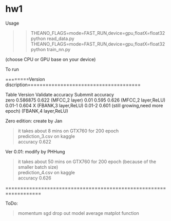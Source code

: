 # hw1

Usage <br />

>> THEANO_FLAGS=mode=FAST_RUN,device=gpu,floatX=float32 python read_data.py <br />
>> THEANO_FLAGS=mode=FAST_RUN,device=gpu,floatX=float32 python train_nn.py  <br />

(choose CPU or GPU base on your device) <br />

To run  <br />

========Version discription======================================

Table
Version     Validate accuracy        Submmit accuracy     
zero        0.586875                 0.622                (MFCC,2 layer)
0.01        0.595                    0.626                (MFCC,2 layer,ReLU)
0.01-1      0.604                    X                    (FBANK,3 layer,ReLU)
0.01-2      0.601 (still growing,need more epoch)         (FBANK,4 layer,ReLU)                    


Zero edition: create by Jan<br /> 
>it takes about 8 mins on GTX760 for 200 epoch <br />
>prediction_3.csv on kaggle <br />
>accuracy 0.622 <br />

Ver 0.01: modify by PHHung <br />
>it takes about 50 mins on GTX760 for 200 epoch (because of the smaller batch size) <br />
>prediction_4.csv on kaggle <br />
>accuracy 0.626 <br />

==================================================================

ToDo:
>momentum sgd
>drop out
>model average
>matplot function

